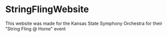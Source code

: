 # StringFlingWebsite
This website was made for the Kansas State Symphony Orchestra for their "String Fling @ Home" event
